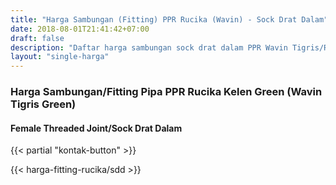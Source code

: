 ```yaml
---
title: "Harga Sambungan (Fitting) PPR Rucika (Wavin) - Sock Drat Dalam"
date: 2018-08-01T21:41:42+07:00
draft: false
description: "Daftar harga sambungan sock drat dalam PPR Wavin Tigris/Rucika Kelen paling update. Siap kirim ke seluruh daerah di Indonesia."
layout: "single-harga"
---
```


### Harga Sambungan/Fitting Pipa PPR Rucika Kelen Green (Wavin Tigris Green)

#### Female Threaded Joint/Sock Drat Dalam

{{< partial "kontak-button" >}}

{{< harga-fitting-rucika/sdd >}}